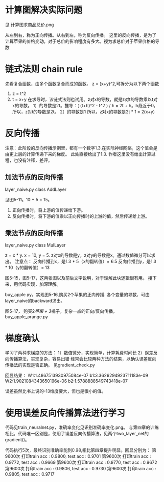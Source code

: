 # 计算图解决实际问题
见 计算图求商品总价.png

从左到右，称为正向传播。从右到左，称为反向传播。
这里的反向传播，是为了计算苹果的价格变动，对于总价的影响程度有多大。视为求总价对于苹果价格的导数

# 链式法则 chain rule
先看复合函数，由多个函数复合而成的函数。
z = (x+y)^2,可拆分为以下两个函数
1) z = t^2
2) t = x+y
在求导时，该链式法则也试用。z对x的导数，就是z对t的导数乘以t对x的导数。
1）的导数是2t。推导：( (t+h)^2 - t^2 ) / h = 2t + h。h趋近于0。所以，z对t的导数是2t。
2）的导数是1
所以，z对x的导数是2t * 1 = 2(x+y)

# 反向传播
注意：此阶段的反向传播示例里，都有一个数字1.3.在实际神经网络，这个值会是由更上层的计算传递下来的梯度。
此处直接给出了1.3.
作者这里没有给出计算过程，也没有注释，差评。

## 加法节点的反向传播
layer_naive.py class AddLayer

见图5-11。10 + 5 = 15。
1) 正向传播时，将上游的值传递给下游。
2) 反向传播时，将下游的值乘以正向传播时的上游的值，然后传递给上游。

## 乘法节点的反向传播
layer_naive.py class MulLayer

z = x * y. x = 10, y = 5.
z对x的导数是y。z对y的导数是x。通过数值微分可以求出。
注意点：
反向传播到x，是1.3 * 5（x的翻转值）= 6.5
反向传播到y，是1.3 * 10（y的翻转值）= 13

图5-15，图5-17，这两张图以及前后文字说明，对于理解此块逻辑很有用。
接下来，用代码实现，加深理解。

buy_apple.py，实现图5-16,购买2个苹果的正向传播.
各个变量的导数，可由layer_naive的backward求出。

图5-17， 购买2*苹果 + 3*橘子，复杂一点的正向/反向传播。buy_apple_orange.py

# 梯度确认
学习了两种求梯度的方法：
1）数值微分，实现简单，计算耗费时间长
2）误差反向传播算法，实现复杂，容易出错
经常会比较两种方法的结果，以确认误差反向传播法的实现是否正确。
见gradient_check.py

回显结果：
W1:1.4867513930975084e-07
b1:3.3629294923711183e-09
W2:1.9021084343650196e-06
b2:1.5788888549743418e-07

误差虽然比书上说的-13维度要大，但也是很小的值。

# 使用误差反向传播算法进行学习
代码见train_neuralnet.py，准确率变化见识别准确率变化.png。
与第四章的训练相比，代码唯一区别是，使用了误差反向传播算法，见两个two_layer_net的gradient()。

代码执行5次，最终识别准确率能到0.98,相比第四章提升明显。回显分别为：
第9600次 打印train acc : 0.9800, test acc : 0.9701
第9600次 打印train acc : 0.9772, test acc : 0.9669
第9600次 打印train acc : 0.9770, test acc : 0.9672
第9600次 打印train acc : 0.9806, test acc : 0.9730
第9600次 打印train acc : 0.9805, test acc : 0.9717